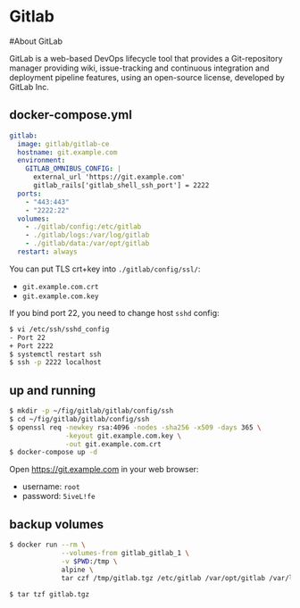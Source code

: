 Gitlab
======

#About GitLab

GitLab is a web-based DevOps lifecycle tool that provides a Git-repository
manager providing wiki, issue-tracking and continuous integration and deployment
pipeline features, using an open-source license, developed by GitLab Inc.

## docker-compose.yml

```yaml
gitlab:
  image: gitlab/gitlab-ce
  hostname: git.example.com
  environment:
    GITLAB_OMNIBUS_CONFIG: |
      external_url 'https://git.example.com'
      gitlab_rails['gitlab_shell_ssh_port'] = 2222
  ports:
    - "443:443"
    - "2222:22"
  volumes:
    - ./gitlab/config:/etc/gitlab
    - ./gitlab/logs:/var/log/gitlab
    - ./gitlab/data:/var/opt/gitlab
  restart: always
```

You can put TLS crt+key into `./gitlab/config/ssl/`:

- `git.example.com.crt`
- `git.example.com.key`

If you bind port 22, you need to change host `sshd` config:

```bash
$ vi /etc/ssh/sshd_config
- Port 22
+ Port 2222
$ systemctl restart ssh
$ ssh -p 2222 localhost
```

## up and running

```bash
$ mkdir -p ~/fig/gitlab/gitlab/config/ssh
$ cd ~/fig/gitlab/gitlab/config/ssh
$ openssl req -newkey rsa:4096 -nodes -sha256 -x509 -days 365 \
              -keyout git.example.com.key \
              -out git.example.com.crt
$ docker-compose up -d
```

Open <https://git.example.com> in your web browser:

- username: `root`
- password: `5iveL!fe`

## backup volumes

```bash
$ docker run --rm \
             --volumes-from gitlab_gitlab_1 \
             -v $PWD:/tmp \
             alpine \
             tar czf /tmp/gitlab.tgz /etc/gitlab /var/opt/gitlab /var/log/gitlab

$ tar tzf gitlab.tgz
```
